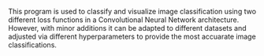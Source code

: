 This program is used to classify and visualize image classification using two different loss functions in a Convolutional Neural Network architecture. 
However, with minor additions it can be adapted to different datasets and adjusted via different hyperparameters to provide the most accuarate image classifications.
